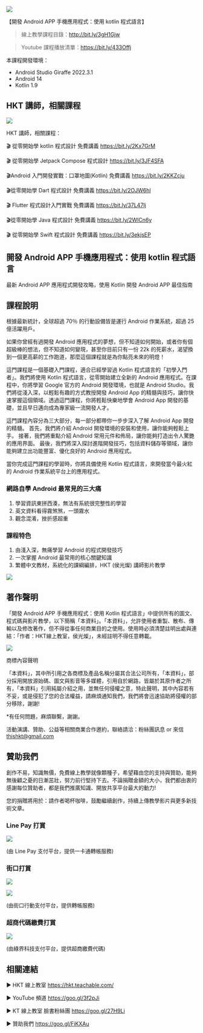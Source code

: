 

![](https://i.imgur.com/8D0HCtN.png)



【開發 Android APP 手機應用程式：使用 kotlin 程式語言】

>線上教學課程目錄：http://bit.ly/3gH1Gjw

>Youtube 課程播放清單：https://bit.ly/433Offj


本課程開發環境：
- Android Studio Giraffe 2022.3.1
- Android 14
- Kotlin 1.9

## HKT 講師，相關課程


![](https://i.imgur.com/FpSt2Y7.jpg)

HKT 講師，相關課程：

🎬 從零開始學 kotlin 程式設計 免費講義
https://bit.ly/2Kx7GrM

🎬 從零開始學 Jetpack Compose 程式設計
https://bit.ly/3JF4SFA

🎬Android 入門開發實戰：口罩地圖(Kotlin) 免費講義
https://bit.ly/2KKZcju

🎬從零開始學 Dart 程式設計 免費講義
https://bit.ly/2OJW6hl

🎬 Flutter 程式設計入門實戰 免費講義
https://bit.ly/37L47Ij

🎬從零開始學 Java 程式設計 免費講義
https://bit.ly/2WlCn6y

🎬 從零開始學 Swift 程式設計 免費講義
https://bit.ly/3ekjsEP



## 開發 Android APP 手機應用程式：使用 kotlin 程式語言

最新 Android APP 應用程式開發攻略，使用 Kotlin 開發 Android APP 最佳指南

## 課程說明
根據最新統計，全球超過 70％ 的行動設備皆是運行 Android 作業系統，超過 25 億活躍用戶。

如果你曾經有過開發 Android 應用程式的夢想，但不知道如何開始，或者你有個超級棒的想法，但不知道如何變現，甚至你目前只有一份 22k 的死薪水，渴望換到一個更高薪的工作跑道，那麼這個課程就是為你點亮未來的明燈！

這門課程是一個基礎入門課程，適合已經學習過 Kotlin 程式語言的「初學入門者」。我們將使用 Kotlin 程式語言，從零開始建立全新的 Android 應用程式。在課程中，你將學習 Google 官方的 Android 開發環境，也就是 Android Studio。我們將從淺入深，以輕鬆有趣的方式教授開發 Android App 的精髓與技巧，讓你快速掌握這個領域。透過這門課程，你將輕鬆快樂地學會 Android App 開發的基礎，並且早日邁向成為專家級一流開發人才。

這門課程內容分為三大部分，每一部分都帶你一步步深入了解 Android App 開發的精髓。
首先，我們將介紹 Android 開發環境的安裝和使用，讓你能夠輕鬆上手。
接著，我們將重點介紹 Android 常用元件和佈局，讓你能夠打造出令人驚艷的應用界面。
最後，我們將深入探討進階開發技巧，包括資料儲存等領域，讓你能夠建立出功能豐富、優化良好的 Android 應用程式。

當你完成這門課程的學習時，你將具備使用 Kotlin 程式語言，來開發當今最火紅的 Android 作業系統平台上的應用程式。

### 網路自學 Android 最常見的三大痛
1. 學習資訊東拼西湊，無法有系統很完整性的學習
2. 英文資料看得霧煞煞，一頭霧水
3. 觀念混淆，挫折感超重

### 課程特色
1. 由淺入深，無痛學習 Android 的程式開發技巧
2. 一次掌握 Android 最常用的核心關鍵知識
3. 繁體中文教材，系統化的課綱編排，HKT (侯光燦) 講師影片教學

![](https://i.imgur.com/TW3g5HY.png)


## 著作聲明

「開發 Android APP 手機應用程式：使用 Kotlin 程式語言」中提供所有的圖文、程式碼與影片教學，以下簡稱「本資料」。「本資料」，允許使用者重製、散布、傳輸以及修改著作，但不得從事任何商業目的之使用。使用時必須清楚註明出處與連結：「作者：HKT線上教室，侯光燦」，未經註明不得任意轉載。


![](https://i.imgur.com/ePThGuF.png)


商標內容聲明

「本資料」，其中所引用之各商標及產品名稱分屬其合法公司所有，「本資料」，部分採用開放源始碼、圖文與影音等多媒體，引用自於網路，皆屬於其原作者之所有，「本資料」引用純屬介紹之用，並無任何侵權之意，特此聲明，其中內容若有不妥，或是侵犯了您的合法權益，請麻煩通知我們，我們將會迅速協助將侵權的部分移除，謝謝!

*有任何問題，麻煩聯繫，謝謝。

活動演講、贊助、公益等相關商業合作邀約，聯絡請洽：粉絲團訊息 or 來信
 thishkt@gmail.com


## 贊助我們

創作不易，知識無價，免費線上教學就像顆種子，希望藉由您的支持與贊助，能夠無後顧之憂的日漸茁壯，努力前行堅持下去。不論捐贈金額的大小，我們都由衷的感謝每位贊助者，都是我們推廣知識、開放共享平台最大的動力!

您的捐贈將用於：請作者喝杯咖啡，鼓勵繼續創作，持續上傳教學影片與更多新技術文章。

### Line Pay 打賞
![](https://i.imgur.com/OATL50g.jpg)

(由 Line Pay 支付平台，提供一卡通轉帳服務)

### 街口打賞
![](https://i.imgur.com/ZowJ7C3.png)

![](https://i.imgur.com/kodkGby.png)

(由街口行動支付平台，提供轉帳服務)

### 超商代碼繳費打賞
<a href="https://p.ecpay.com.tw/F973D"><img src="https://i.imgur.com/luTrPi4.png" /></a>

(由綠界科技支付平台，提供超商繳費代碼)


## 相關連結

▶ HKT 線上教室
https://hkt.teachable.com/

▶ YouTube 頻道
https://goo.gl/3f2pJi

▶ KT 線上教室 臉書粉絲團
https://goo.gl/27H9Li

▶ 贊助我們
https://goo.gl/FiKXAu
